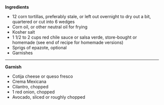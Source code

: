 **Ingredients**

- 12 corn tortillas, preferably stale, or left out overnight to dry out a bit, quartered or cut into 6 wedges
- Corn oil, or other neutral oil for frying
- Kosher salt
- 1 1/2 to 2 cups red chile sauce or salsa verde, store-bought or homemade (see end of recipe for homemade versions)
- Sprigs of epazote, optional
- Garnishes
---
**Garnish**

- Cotija cheese or queso fresco
- Crema Mexicana
- Cilantro, chopped
- 1 red onion, chopped
- Avocado, sliced or roughly chopped
